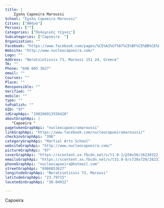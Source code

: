 ```yaml
---
title: |
    Σχολη Capoeira Maroussi
School: "Σχολη Capoeira Maroussi"
Cities: ["Αθήνα"]
Perioxi: [""]
Categories: ["Πολεμικές τέχνες"]
Subcategories: ["Capoeira  "]
Organization: ""
Facebook: "https://www.facebook.com/pages/%CE%A3%CF%87%CE%BF%CE%BB%CE%B7-Capoeira-Maroussi-Athens/198266913558420"
Website: "http://www.nucleocapoeira.com/"
Logo: ""
Address: "Neratziotissis 73, Marousi 151 24, Greece"
TK: ""
Phone: "698 605 3627"
email: ""
Courses: ""
Place: ""
Rensponsible: ""
Verified: ""
mobile: ""
type: ""
toPublish: ""
UID: "97"
idGraphApi: "198266913558420"
aboutGraphApi: | 
   "Capoeira "
pagetokenGraphApi: "nucleocapoeiramaroussi"
linkGraphApi: "https://www.facebook.com/nucleocapoeiramaroussi/"
checkinsGraphApi: "396"
categoryGraphApi: "Martial Arts School"
websiteGraphApi: "http://www.nucleocapoeira.com/"
pictureGraphApi: "97"
coverGraphApi: "https://scontent.xx.fbcdn.net/v/t1.0-1/p50x50/26230322_1799260870125675_1528583681750189256_n.jpg?oh=2f52d31b978a288a4f0e7a7a2b8c5557&amp;oe=5B44F822"
emailsGraphApi: "https://scontent.xx.fbcdn.net/v/t31.0-8/s720x720/26233131_1799255833459512_504682014436257545_o.jpg?oh=9486920a64a65238eed6552fadfa098b&amp;oe=5B388E30"
phoneGraphApi: "nucleocapoeira@hotmail.com"
streetGraphApi: "6986053627"
longitudeGraphApi: "Neratziotissis 73, Marousi"
latitudeGraphApi: "23.79715"
locatedinGraphApi: "38.04912"

---
```


Capoeira 

